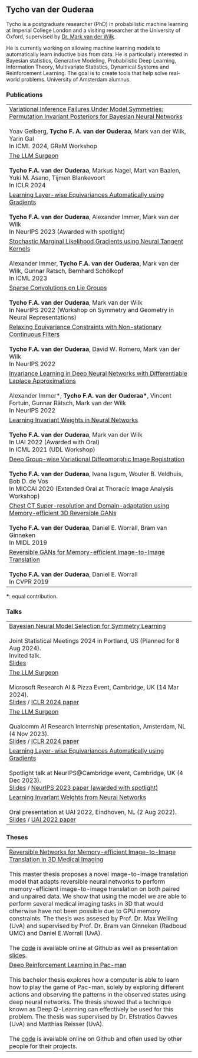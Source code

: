 ## Tycho van der Ouderaa

Tycho is a postgraduate researcher (PhD) in probabilistic machine learning at Imperial College London and a visiting researcher at the University of Oxford, supervised by <a href="https://mvdw.uk/people/">Dr. Mark van der Wilk</a>.

He is currently working on allowing machine learning models to automatically learn inductive bias from data. He is particularly interested in Bayesian statistics, Generative Modeling, Probabilistic Deep Learning, Information Theory, Multivariate Statistics, Dynamical Systems and Reinforcement Learning. The goal is to create tools that help solve real-world problems. University of Amsterdam alumnus.

### Publications

<table style="width:100%">

<tr>

<td>
<a href="https://openreview.net/pdf?id=VCVnhR4x4v">Variational Inference Failures Under Model Symmetries: Permutation Invariant Posteriors for Bayesian Neural Networks
</a><br/>
<br>
Yoav Gelberg, <b>Tycho F. A. van der Ouderaa</b>, Mark van der Wilk, Yarin Gal<br>
In ICML 2024, GRaM Workshop
</td>

  </tr>

<tr>

<td>
<a href="https://arxiv.org/abs/2312.17244">The LLM Surgeon
</a><br/>
<br>
  <b>Tycho F.A. van der Ouderaa</b>, Markus Nagel, Mart van Baalen, Yuki M. Asano, Tijmen Blankevoort<br>
In ICLR 2024
</td>

  </tr>

  <tr>
<td>
<a href="https://arxiv.org/abs/2310.06131">Learning Layer-wise Equivariances Automatically using Gradients
</a><br/>
<br>
  <b>Tycho F.A. van der Ouderaa</b>, Alexander Immer, Mark van der Wilk<br>
In NeurIPS 2023 (Awarded with spotlight)
</td>
  
  </tr>
  
  <tr>  
<td>
<a href="https://proceedings.mlr.press/v202/immer23b/immer23b.pdf">Stochastic Marginal Likelihood Gradients using Neural Tangent Kernels
</a><br/>
<br>
  Alexander Immer, <b>Tycho F.A. van der Ouderaa</b>, Mark van der Wilk, Gunnar Ratsch, Bernhard Schölkopf<br>
In ICML 2023
</td>
  
  </tr>
  
  <tr>
    
<td>
<a href="https://proceedings.mlr.press/v197/ouderaa23a/ouderaa23a.pdf">Sparse Convolutions on Lie Groups
</a><br/>
<br>
  <b>Tycho F.A. van der Ouderaa</b>, Mark van der Wilk<br>
In NeurIPS 2022 (Workshop on Symmetry and Geometry in Neural Representations)
</td>
  </tr>
  
  <tr>
<td>
<a href="https://arxiv.org/pdf/2204.07178.pdf">Relaxing Equivariance Constraints with Non-stationary Continuous Filters
</a><br/>
<br>
  <b>Tycho F.A. van der Ouderaa</b>, David W. Romero, Mark van der Wilk<br>
In NeurIPS 2022
</td></tr>
  
<tr>
<td>
<a href="https://arxiv.org/abs/2202.10638">Invariance Learning in Deep Neural Networks with Differentiable Laplace Approximations
</a><br/>
<br>
  Alexander Immer*, <b>Tycho F.A. van der Ouderaa*</b>, Vincent Fortuin, Gunnar Rätsch, Mark van der Wilk<br>
In NeurIPS 2022
</td></tr>
  
<tr>
<td>
<!--<a href="http://www.gatsby.ucl.ac.uk/~balaji/udl2021/accepted-papers/UDL2021-paper-077.pdf">Learning Invariant Weights in Neural Networks</a><br/>-->
<a href="https://arxiv.org/abs/2202.12439">Learning Invariant Weights in Neural Networks</a><br/>
<br>
<b>Tycho F.A. van der Ouderaa</b>, Mark van der Wilk<br>
In UAI 2022 (Awarded with Oral)<br>
In ICML 2021 (UDL Workshop)
</td></tr>
  
<tr>
<!--
<td>
<img align="left" src="https://raw.githubusercontent.com/tychovdo/tychovdo.github.io/master/logo_lungs.png" width="100">
</td>
-->
<td>
  <a href="https://arxiv.org/abs/2010.00231">Deep Group-wise Variational Diffeomorphic Image Registration</a><br/>
<br>
<b>Tycho F.A. van der Ouderaa</b>, Ivana Isgum, Wouter B. Veldhuis, Bob D. de Vos<br>
In MICCAI 2020 (Extended Oral at Thoracic Image Analysis Workshop)
</td></tr>

<tr>
<!--
<td>
<img align="left" src="https://raw.githubusercontent.com/tychovdo/tychovdo.github.io/master/logo_lungs.png" width="100">
</td>
-->
<td>
<a href="https://tychovdo.github.io/RevGAN/midl/">Chest CT Super-resolution and Domain-adaptation using Memory-efficient 3D Reversible GANs</a><br/>
<br>
<b>Tycho F.A. van der Ouderaa</b>, Daniel E. Worrall, Bram van Ginneken<br>
In MIDL 2019
</td></tr>

<tr>
<!--
<td>
<img align="left" src="https://raw.githubusercontent.com/tychovdo/tychovdo.github.io/master/logo_revgan.png" width="100">
</td>
-->
<td>
<a href="https://tychovdo.github.io/RevGAN/">Reversible GANs for Memory-efficient Image-to-Image Translation</a><br>
<br>
<b>Tycho F.A. van der Ouderaa</b>, Daniel E. Worrall<br>
In CVPR 2019
</td></tr>

</table>


  <b>*</b>: equal contribution.


### Talks


<table style="width:100%">
 <tr>

<td>
<a href="#">Bayesian Neural Model Selection for Symmetry Learning
</a><br/>
<br>
Joint Statistical Meetings 2024 in Portland, US (Planned for 8 Aug 2024).<br>
Invited talk.<br> <a href="https://raw.githubusercontent.com/tychovdo/tychovdo.github.io/master/slides/slides_jsm2024.pdf">Slides</a>
</td>


 </tr>
 
 <tr>

<td>
<a href="https://tychovdo.github.io/slides/iclr2024_msft_slides.pdf">The LLM Surgeon
</a><br/>
<br>
Microsoft Research AI & Pizza Event, Cambridge, UK (14 Mar 2024).<br>
<a href="https://tychovdo.github.io/slides/iclr2024_msft_slides.pdf">Slides</a> / <a href="https://arxiv.org/abs/2312.17244">ICLR 2024 paper</a>
</td>


 </tr>
 
 <tr>

<td>
<a href="https://tychovdo.github.io/slides/iclr2024_slides.pdf">The LLM Surgeon
</a><br/>
<br>
Qualcomm AI Research Internship presentation, Amsterdam, NL (4 Nov 2023).<br>
<a href="https://tychovdo.github.io/slides/iclr2024_slides.pdf">Slides</a> / <a href="https://arxiv.org/abs/2312.17244">ICLR 2024 paper</a>
</td>


 </tr>

 <tr>

<td>
<a href="https://tychovdo.github.io/slides/neurips2023_slides.pdf">Learning Layer-wise Equivariances Automatically using Gradients
</a><br/>
<br>
Spotlight talk at NeurIPS@Cambridge event, Cambridge, UK (4 Dec 2023).<br>
<a href="https://tychovdo.github.io/slides/neurips2023_slides.pdf">Slides</a> / 
<a href="https://arxiv.org/abs/2202.12439">NeurIPS 2023 paper (awarded with spotlight) </a>
</td>

 </tr>
 <tr>

<td>
<a href="https://tychovdo.github.io/slides/uai2022_slides.pdf">Learning Invariant Weights from Neural Networks
</a><br/>
<br>
Oral presentation at UAI 2022, Eindhoven, NL (2 Aug 2022).<br>
<a href="https://tychovdo.github.io/slides/uai2022_slides.pdf">Slides</a> / <a href="https://arxiv.org/abs/2202.12439">UAI 2022 paper</a>
</td>


 </tr>

  
</table>

  
### Theses

<table style="width:100%">


<tr>
<!--
<td>
<img align="left" src="https://raw.githubusercontent.com/tychovdo/tychovdo.github.io/master/logo_reverse.png" width="100">
</td>
-->
<td>
<a href="http://www.scriptiesonline.uba.uva.nl/document/669368">Reversible Networks for Memory-efficient Image-to-Image Translation in 3D Medical Imaging</a><br>
<br>
This master thesis proposes a novel image-to-image translation model that adapts reversible neural networks to perform memory-efficient image-to-image translation on both paired and unpaired data. We show that using the model we are able to perform several medical imaging tasks in 3D that would otherwise have not been possible due to GPU memory constraints. The thesis was assesed by Prof. Dr. Max Welling (UvA) and supervised by Prof. Dr. Bram van Ginneken (Radboud UMC) and Daniel E.Worrall (UvA).<br>
<br>
The <a href="https://github.com/tychovdo/RevGAN">code</a> is available online at Github as well as presentation <a href="https://docs.google.com/presentation/d/1DQJpg0q4x753C2n1GXick-xU2egxLqiEGup7QqG58Rw/edit?usp=sharing">slides</a>.
</td>
</tr>

<tr>
<!--
<td>
<img align="left" src="https://raw.githubusercontent.com/tychovdo/tychovdo.github.io/master/logo_pacman.png" width="100">
</td>
-->
<td>
<a href="https://dspace.uba.uva.nl/server/api/core/bitstreams/69220b49-4efb-42f0-ac25-dc6a1f74c1db/content">Deep Reinforcement Learning in Pac-man</a><br>
<br>
This bachelor thesis explores how a computer is able to learn how to play the game of Pac-man, solely by exploring different actions and observing the patterns in the observed states using deep neural networks. The thesis showed that a technique known as Deep Q-Learning can effectively be used for this problem. The thesis was supervised by Dr. Efstratios Gavves (UvA) and Matthias Reisser (UvA).<br>
<br>
The <a href="https://github.com/tychovdo/PacmanDQN">code</a> is available online on Github and often used by other people for their projects.
</td></tr>

</table>

<!--
### Miscellaneous / Other

<table style="width:100%">

<tr>
<td>
<img align="left" src="https://raw.githubusercontent.com/tychovdo/tychovdo.github.io/master/logo_text.png" width="100">
</td>
<td>
<a href="https://github.com/tychovdo/Char-RNN-Understanding">Understanding Character-level RNN-LMs in PyTorch</a><br>
<br>
Developed a visualization tool for character-level RNNs to better understand language models.
</td>
</tr>

<tr>
<td>
<img align="left" src="https://raw.githubusercontent.com/tychovdo/tychovdo.github.io/master/logo_geovec.png" width="100">
</td>
  <td>
<a href="https://github.com/tychovdo/Geo-Vec">Geo-Vec Word Embeddings</a><br>
<br>
Evaluated the embedding performance of variational graph auto-encoders as document representation model.
</td></tr>


<tr>
 <td>
<img align="left" src="https://raw.githubusercontent.com/tychovdo/tychovdo.github.io/master/logo_bike.png" width="100">
</td>
  <td>
<a href="https://www.iculture.nl/nieuws/waar-is-mijn-fiets-terugvinden-iphone-app/">Waar is mijn fiets (Where Is My Bike)</a><br>
<br>
The app "Waar is mijn fiets" (Where Is My Bike) assists iOs users in keeping track of the location of their parked bikes, by taking a picture of their parked bike and storing it together with the GPS location. The app has a strong focus on friendly user-interaction and is useful in the huge bike parking lots typically found in the city of Amsterdam.<br>
<br>
The app was downloaded thousands of times through the AppStore and was featured on <a href="https://www.iculture.nl/nieuws/waar-is-mijn-fiets-terugvinden-iphone-app/">iCulture</a> and the University of Amsterdam newspaper (<a href="https://www.folia.nl/actueel/95821/nooit-meer-zoeken-naar-je-fiets?fbclid=IwAR0F6niXxk1MGtyFLjYisOp5Z6p-cqeQutkRHsVEAJ6FOc-1zMddDpHY02g">Folia</a>) and media channels (<a href="https://www.facebook.com/UniversityofAmsterdam/posts/handig-uva-student-tycho-van-der-ouderaa-lanceerde-vorige-week-zijn-gratis-app-w/1052875591390226/">Facebook</a>).

</td></tr>

<tr>
<td>
<img align="left" src="https://raw.githubusercontent.com/tychovdo/tychovdo.github.io/master/logo_rubiks.PNG" width="100">
</td>
  <td>
<a href="http://maicotimmerman.github.io/RubiksCube/static/RubiksCubePoster.png">Rubiks Cube Solver</a><br>
<br>
The app "Rubiks Cube Solver"​ is an android app that allows users to scan a Rubiks Cube in real-life using the smartphone camera and then assists the user in solving the cube in a minimal amount of steps using an interactive 3D interface.<br>
<br>
The <a href="http://maicotimmerman.github.io/RubiksCube/">code</a> is available online at Github, as well as an explanatory 
<a href="http://maicotimmerman.github.io/RubiksCube/static/RubiksCubePoster.png">poster</a>.
</td></tr>


</table>


-->
